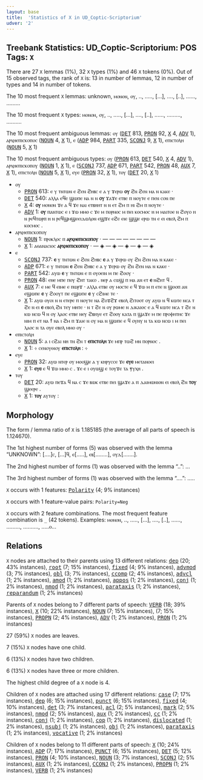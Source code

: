 ```yaml
---
layout: base
title:  'Statistics of X in UD_Coptic-Scriptorium'
udver: '2'
---
```


## Treebank Statistics: UD_Coptic-Scriptorium: POS Tags: `X`

There are 27 `X` lemmas (1%), 32 `X` types (1%) and 46 `X` tokens (0%).
Out of 15 observed tags, the rank of `X` is: 13 in number of lemmas, 12 in number of types and 14 in number of tokens.

The 10 most frequent `X` lemmas: unknown, ⲙⲟⲛⲟⲛ, ⲟⲩ, .., ....., [...], ...., [..], ......, .........

The 10 most frequent `X` types:  ⲙⲟⲛⲟⲛ, ⲟⲩ, .., ....., [...], ...., [..], ......, ........., ..........

The 10 most frequent ambiguous lemmas: ⲟⲩ (<tt><a href="cop_scriptorium-pos-DET.html">DET</a></tt> 813, <tt><a href="cop_scriptorium-pos-PRON.html">PRON</a></tt> 92, <tt><a href="cop_scriptorium-pos-X.html">X</a></tt> 4, <tt><a href="cop_scriptorium-pos-ADV.html">ADV</a></tt> 1), ⲁⲣⲭⲏⲉⲡⲓⲥⲕⲟⲡⲟⲥ (<tt><a href="cop_scriptorium-pos-NOUN.html">NOUN</a></tt> 4, <tt><a href="cop_scriptorium-pos-X.html">X</a></tt> 1), ⲉ (<tt><a href="cop_scriptorium-pos-ADP.html">ADP</a></tt> 984, <tt><a href="cop_scriptorium-pos-PART.html">PART</a></tt> 335, <tt><a href="cop_scriptorium-pos-SCONJ.html">SCONJ</a></tt> 9, <tt><a href="cop_scriptorium-pos-X.html">X</a></tt> 1), ⲉⲡⲓⲥⲧⲟⲗⲏ (<tt><a href="cop_scriptorium-pos-NOUN.html">NOUN</a></tt> 5, <tt><a href="cop_scriptorium-pos-X.html">X</a></tt> 1)

The 10 most frequent ambiguous types:  ⲟⲩ (<tt><a href="cop_scriptorium-pos-PRON.html">PRON</a></tt> 613, <tt><a href="cop_scriptorium-pos-DET.html">DET</a></tt> 540, <tt><a href="cop_scriptorium-pos-X.html">X</a></tt> 4, <tt><a href="cop_scriptorium-pos-ADV.html">ADV</a></tt> 1), ⲁⲣⲭⲏⲉⲡⲓⲥⲕⲟⲡⲟⲩ (<tt><a href="cop_scriptorium-pos-NOUN.html">NOUN</a></tt> 1, <tt><a href="cop_scriptorium-pos-X.html">X</a></tt> 1), ⲉ (<tt><a href="cop_scriptorium-pos-SCONJ.html">SCONJ</a></tt> 737, <tt><a href="cop_scriptorium-pos-ADP.html">ADP</a></tt> 671, <tt><a href="cop_scriptorium-pos-PART.html">PART</a></tt> 542, <tt><a href="cop_scriptorium-pos-PRON.html">PRON</a></tt> 48, <tt><a href="cop_scriptorium-pos-AUX.html">AUX</a></tt> 7, <tt><a href="cop_scriptorium-pos-X.html">X</a></tt> 1), ⲉⲡⲓⲥⲧⲟⲗⲏ (<tt><a href="cop_scriptorium-pos-NOUN.html">NOUN</a></tt> 5, <tt><a href="cop_scriptorium-pos-X.html">X</a></tt> 1), ⲉⲩⲉ (<tt><a href="cop_scriptorium-pos-PRON.html">PRON</a></tt> 32, <tt><a href="cop_scriptorium-pos-X.html">X</a></tt> 1), ⲧⲟⲩ (<tt><a href="cop_scriptorium-pos-DET.html">DET</a></tt> 20, <tt><a href="cop_scriptorium-pos-X.html">X</a></tt> 1)


* ⲟⲩ
  * <tt><a href="cop_scriptorium-pos-PRON.html">PRON</a></tt> 613: ⲉ ⲩ ⲧⲛⲧⲱⲛ ⲉ ϩⲉⲛ ϩⲏⲃⲥ ⲉ ⲁ ⲩ ϫⲉⲣⲱ <b>ⲟⲩ</b> ϩⲛ ϩⲉⲛ ⲙⲁ ⲛ ⲕⲁⲕⲉ ·
  * <tt><a href="cop_scriptorium-pos-DET.html">DET</a></tt> 540: ⲁⲗⲗⲁ ⲉϥⲉ ϣⲱⲡⲉ ⲛⲁ ⲛ ⲛ <b>ⲟⲩ</b> ϫⲁϫⲉ ⲉⲧⲃⲉ ⲡ ⲛⲟⲩⲧⲉ ⲉ ⲡⲉⲛ ⲥⲟⲛ ⲡⲉ
  * <tt><a href="cop_scriptorium-pos-X.html">X</a></tt> 4: <b>ⲟⲩ</b> ⲙⲟⲛⲟⲛ ϫⲉ ⲁ ϥ ϫⲉ ⲛⲁⲓ ⲉⲧⲃⲏⲏⲧ ⲛ ⲛ ⲉⲧ ϩⲙ ⲡ ⲏⲓ ϩⲙ ⲡ ⲛⲟⲩⲧⲉ ·
  * <tt><a href="cop_scriptorium-pos-ADV.html">ADV</a></tt> 1: <b>ⲟⲩ</b> ⲡⲁⲛⲧⲱⲥ ⲉ ⲓ ϫⲱ ⲙⲙⲟ ⲥ ϫⲉ ⲙ ⲡⲟⲣⲛⲟⲥ ⲙ ⲡⲉⲓ ⲕⲟⲥⲙⲟⲥ ⲏ ⲙ ⲙⲁⲓⲧⲟⲉ ⲛ ϩⲟⲩⲟ ⲏ ⲛ ⲣⲉϥⲧⲱⲣⲡ ⲏ ⲛ ⲣⲉϥϣⲙϣⲉⲉⲓⲇⲱⲗⲟⲛ ⲉϣϫⲉ ⲉϩⲉ ⲉⲓⲉ ϣϣⲉ ⲉⲣⲱ ⲧⲛ ⲉ ⲉⲓ ⲉⲃⲟⲗ ϩⲙ ⲡ ⲕⲟⲥⲙⲟⲥ .
* ⲁⲣⲭⲏⲉⲡⲓⲥⲕⲟⲡⲟⲩ
  * <tt><a href="cop_scriptorium-pos-NOUN.html">NOUN</a></tt> 1: ⲡⲣⲟⲕⲗⲟⲥ ⲡ <b>ⲁⲣⲭⲏⲉⲡⲓⲥⲕⲟⲡⲟⲩ</b> · — — — — — — — —
  * <tt><a href="cop_scriptorium-pos-X.html">X</a></tt> 1: ⲁⲑⲁⲛⲁⲥⲓⲟⲥ <b>ⲁⲣⲭⲏⲉⲡⲓⲥⲕⲟⲡⲟⲩ</b> · — ◈ — ◈ — ◈ — ◈ — ◈
* ⲉ
  * <tt><a href="cop_scriptorium-pos-SCONJ.html">SCONJ</a></tt> 737: <b>ⲉ</b> ⲩ ⲧⲛⲧⲱⲛ ⲉ ϩⲉⲛ ϩⲏⲃⲥ <b>ⲉ</b> ⲁ ⲩ ϫⲉⲣⲱ ⲟⲩ ϩⲛ ϩⲉⲛ ⲙⲁ ⲛ ⲕⲁⲕⲉ ·
  * <tt><a href="cop_scriptorium-pos-ADP.html">ADP</a></tt> 671: ⲉ ⲩ ⲧⲛⲧⲱⲛ <b>ⲉ</b> ϩⲉⲛ ϩⲏⲃⲥ ⲉ ⲁ ⲩ ϫⲉⲣⲱ ⲟⲩ ϩⲛ ϩⲉⲛ ⲙⲁ ⲛ ⲕⲁⲕⲉ ·
  * <tt><a href="cop_scriptorium-pos-PART.html">PART</a></tt> 542: ⲁⲩⲱ <b>ⲉ</b> ⲩ ⲧⲛⲧⲱⲛ ⲉ ⲡ ⲟⲩⲟⲉⲓⲛ ⲙ ⲡⲉ ϩⲟⲟⲩ ·
  * <tt><a href="cop_scriptorium-pos-PRON.html">PRON</a></tt> 48: ⲉⲛⲉ ⲙⲡⲉ ⲡⲟⲩ ϩⲏⲧ ⲧⲁⲕⲟ . ⲛⲉⲣ ⲁ ⲥⲱϣ ⲡ ⲙⲁ ⲁⲛ ⲉⲧ <b>ⲉ</b> ⲛϩⲏⲧ ϥ .
  * <tt><a href="cop_scriptorium-pos-AUX.html">AUX</a></tt> 7: ⲉ ⲙⲉ ϥ ⲉⲓⲙⲉ ⲉ ⲡⲱⲣϫ · ⲁⲗⲗⲁ ⲉⲧⲃⲉ ⲟⲩ ⲙⲟⲥⲧⲉ ⲉ ϥ ϫⲱ ⲙ ⲡ ⲉⲧⲉ ⲛ ϣⲟⲟⲡ ⲁⲛ ⲉϣⲱⲡⲉ <b>ⲉ</b> ⲩ ϩⲟⲟⲩⲧ ⲡⲉ ⲉϣⲱⲡⲉ <b>ⲉ</b> ⲩ ⲥϩⲓⲙⲉ ⲧⲉ ·
  * <tt><a href="cop_scriptorium-pos-X.html">X</a></tt> 1: ⲁⲩⲱ ⲟⲩⲟⲓ ⲛ ⲛ ⲉⲧⲉⲣⲉ ⲡ ⲛⲟⲩⲧⲉ ⲛⲁ ϩⲟϫϩϫ ⲉⲃⲟⲗ ϩⲓⲧⲟⲟⲧ ⲟⲩ ⲁⲩⲱ ⲛ ϥ ⲕⲱⲧⲉ ⲛⲥⲁ ⲧ ϩⲉ ⲛ ⲉⲓ <b>ⲉ</b> ⲉⲃⲟⲗ ϩⲛ ⲧⲉⲩ ⲙⲏⲧⲉ · ⲛ ⲧ ϩⲉ ⲛ ⲟⲩ ⲣⲱⲙⲉ ⲛ ⲇⲓⲕⲁⲓⲟⲥ ⲉ ⲁ ϥ ⲕⲱⲧⲉ ⲛⲥⲁ ⲧ ϩⲉ ⲛ ⲕⲱ ⲛⲥⲱ ϥ ⲛ ⲟⲩ ⲗⲁⲟⲥ ⲉⲧⲃⲉ ⲛⲉⲩ ϩⲃⲏⲩⲉ ⲉⲧ ϩⲟⲟⲩ ⲕⲁⲧⲁ ⲡ ϣⲁϫⲉ ⲙ ⲡⲉ ⲡⲣⲟⲫⲏⲧⲏⲥ ϫⲉ ⲛⲓⲙ ⲡ ⲉⲧ ⲛⲁ ϯ ⲛⲁ ⲓ ϩⲙ ⲡ ϫⲁⲓⲉ ⲛ ⲟⲩ ⲙⲁ ⲛ ϣⲱⲡⲉ ⲉ ϥ ⲟⲩⲏⲩ ⲛ ⲧⲁ ⲕⲱ ⲛⲥⲱ ⲓ ⲙ ⲡⲉⲓ ⲗⲁⲟⲥ ⲛ ⲧⲁ ⲟⲩⲉ ⲉⲃⲟⲗ ⲙⲙⲟ ⲟⲩ ·
* ⲉⲡⲓⲥⲧⲟⲗⲏ
  * <tt><a href="cop_scriptorium-pos-NOUN.html">NOUN</a></tt> 5: ⲁ ⲓ ⲥϩⲁⲓ ⲛⲏ ⲧⲛ ϩⲛ ⲧ <b>ⲉⲡⲓⲥⲧⲟⲗⲏ</b> ϫⲉ ⲙⲡⲣ ⲧⲱϩ ⲙⲛ ⲡⲟⲣⲛⲟⲥ .
  * <tt><a href="cop_scriptorium-pos-X.html">X</a></tt> 1: ⳾ ⲥⲉⲛⲟⲩⲑⲓⲟⲩ <b>ⲉⲡⲓⲥⲧⲟⲗⲏ</b> : ⳾
* ⲉⲩⲉ
  * <tt><a href="cop_scriptorium-pos-PRON.html">PRON</a></tt> 32: ⲁⲩⲱ ⲛⲧⲉⲣ ⲟⲩ ⲙⲟⲟϣⲉ ⲁ ⲩ ⲕⲏⲣⲩⲥⲥⲉ ϫⲉ <b>ⲉⲩⲉ</b> ⲙⲉⲧⲁⲛⲟⲉⲓ
  * <tt><a href="cop_scriptorium-pos-X.html">X</a></tt> 1: <b>ⲉⲩⲉ</b> ⲉ ϥ ϫⲱ ⲙⲙⲟ ⲥ . ϫⲉ ⲉ ⲓ ⲟⲩⲱϣ ⲉ ⲧⲟⲩϫⲉ ⲧⲁ ⲯⲩⲭⲏ .
* ⲧⲟⲩ
  * <tt><a href="cop_scriptorium-pos-DET.html">DET</a></tt> 20: ⲁⲩⲱ ⲡⲉϫⲁ ϥ ⲛⲁ ⲥ ϫⲉ ⲃⲱⲕ ⲉⲧⲃⲉ ⲡⲉⲓ ϣⲁϫⲉ ⲁ ⲡ ⲇⲁⲓⲙⲱⲛⲓⲟⲛ ⲉⲓ ⲉⲃⲟⲗ ϩⲛ <b>ⲧⲟⲩ</b> ϣⲉⲉⲣⲉ .
  * <tt><a href="cop_scriptorium-pos-X.html">X</a></tt> 1: <b>ⲧⲟⲩ</b> ⲁⲩⲧⲟⲩ :

## Morphology

The form / lemma ratio of `X` is 1.185185 (the average of all parts of speech is 1.124670).

The 1st highest number of forms (5) was observed with the lemma “UNKNOWN”: [....]ⲥ, [...]ϥ, ⲉ[.....], ⲉⲃ[........], ⲟⲩⲇ[.......].

The 2nd highest number of forms (1) was observed with the lemma “..”: ...

The 3rd highest number of forms (1) was observed with the lemma “....”: .....

`X` occurs with 1 features: <tt><a href="cop_scriptorium-feat-Polarity.html">Polarity</a></tt> (4; 9% instances)

`X` occurs with 1 feature-value pairs: `Polarity=Neg`

`X` occurs with 2 feature combinations.
The most frequent feature combination is `_` (42 tokens).
Examples: ⲙⲟⲛⲟⲛ, .., ....., [...], ...., [..], ......, ........., .........., .....ⲟ...


## Relations

`X` nodes are attached to their parents using 13 different relations: <tt><a href="cop_scriptorium-dep-dep.html">dep</a></tt> (20; 43% instances), <tt><a href="cop_scriptorium-dep-root.html">root</a></tt> (7; 15% instances), <tt><a href="cop_scriptorium-dep-fixed.html">fixed</a></tt> (4; 9% instances), <tt><a href="cop_scriptorium-dep-advmod.html">advmod</a></tt> (3; 7% instances), <tt><a href="cop_scriptorium-dep-obl.html">obl</a></tt> (3; 7% instances), <tt><a href="cop_scriptorium-dep-ccomp.html">ccomp</a></tt> (2; 4% instances), <tt><a href="cop_scriptorium-dep-advcl.html">advcl</a></tt> (1; 2% instances), <tt><a href="cop_scriptorium-dep-amod.html">amod</a></tt> (1; 2% instances), <tt><a href="cop_scriptorium-dep-appos.html">appos</a></tt> (1; 2% instances), <tt><a href="cop_scriptorium-dep-conj.html">conj</a></tt> (1; 2% instances), <tt><a href="cop_scriptorium-dep-nmod.html">nmod</a></tt> (1; 2% instances), <tt><a href="cop_scriptorium-dep-parataxis.html">parataxis</a></tt> (1; 2% instances), <tt><a href="cop_scriptorium-dep-reparandum.html">reparandum</a></tt> (1; 2% instances)

Parents of `X` nodes belong to 7 different parts of speech: <tt><a href="cop_scriptorium-pos-VERB.html">VERB</a></tt> (18; 39% instances), <tt><a href="cop_scriptorium-pos-X.html">X</a></tt> (10; 22% instances), <tt><a href="cop_scriptorium-pos-NOUN.html">NOUN</a></tt> (7; 15% instances),  (7; 15% instances), <tt><a href="cop_scriptorium-pos-PROPN.html">PROPN</a></tt> (2; 4% instances), <tt><a href="cop_scriptorium-pos-ADV.html">ADV</a></tt> (1; 2% instances), <tt><a href="cop_scriptorium-pos-PRON.html">PRON</a></tt> (1; 2% instances)

27 (59%) `X` nodes are leaves.

7 (15%) `X` nodes have one child.

6 (13%) `X` nodes have two children.

6 (13%) `X` nodes have three or more children.

The highest child degree of a `X` node is 4.

Children of `X` nodes are attached using 17 different relations: <tt><a href="cop_scriptorium-dep-case.html">case</a></tt> (7; 17% instances), <tt><a href="cop_scriptorium-dep-dep.html">dep</a></tt> (6; 15% instances), <tt><a href="cop_scriptorium-dep-punct.html">punct</a></tt> (6; 15% instances), <tt><a href="cop_scriptorium-dep-fixed.html">fixed</a></tt> (4; 10% instances), <tt><a href="cop_scriptorium-dep-det.html">det</a></tt> (3; 7% instances), <tt><a href="cop_scriptorium-dep-acl.html">acl</a></tt> (2; 5% instances), <tt><a href="cop_scriptorium-dep-mark.html">mark</a></tt> (2; 5% instances), <tt><a href="cop_scriptorium-dep-nmod.html">nmod</a></tt> (2; 5% instances), <tt><a href="cop_scriptorium-dep-aux.html">aux</a></tt> (1; 2% instances), <tt><a href="cop_scriptorium-dep-cc.html">cc</a></tt> (1; 2% instances), <tt><a href="cop_scriptorium-dep-conj.html">conj</a></tt> (1; 2% instances), <tt><a href="cop_scriptorium-dep-cop.html">cop</a></tt> (1; 2% instances), <tt><a href="cop_scriptorium-dep-dislocated.html">dislocated</a></tt> (1; 2% instances), <tt><a href="cop_scriptorium-dep-nsubj.html">nsubj</a></tt> (1; 2% instances), <tt><a href="cop_scriptorium-dep-obj.html">obj</a></tt> (1; 2% instances), <tt><a href="cop_scriptorium-dep-parataxis.html">parataxis</a></tt> (1; 2% instances), <tt><a href="cop_scriptorium-dep-vocative.html">vocative</a></tt> (1; 2% instances)

Children of `X` nodes belong to 11 different parts of speech: <tt><a href="cop_scriptorium-pos-X.html">X</a></tt> (10; 24% instances), <tt><a href="cop_scriptorium-pos-ADP.html">ADP</a></tt> (7; 17% instances), <tt><a href="cop_scriptorium-pos-PUNCT.html">PUNCT</a></tt> (6; 15% instances), <tt><a href="cop_scriptorium-pos-DET.html">DET</a></tt> (5; 12% instances), <tt><a href="cop_scriptorium-pos-PRON.html">PRON</a></tt> (4; 10% instances), <tt><a href="cop_scriptorium-pos-NOUN.html">NOUN</a></tt> (3; 7% instances), <tt><a href="cop_scriptorium-pos-SCONJ.html">SCONJ</a></tt> (2; 5% instances), <tt><a href="cop_scriptorium-pos-AUX.html">AUX</a></tt> (1; 2% instances), <tt><a href="cop_scriptorium-pos-CCONJ.html">CCONJ</a></tt> (1; 2% instances), <tt><a href="cop_scriptorium-pos-PROPN.html">PROPN</a></tt> (1; 2% instances), <tt><a href="cop_scriptorium-pos-VERB.html">VERB</a></tt> (1; 2% instances)

